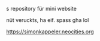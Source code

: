 s repository für mini website                                                  

nüt veruckts, ha eif. spass gha lol                                            

https://simonkappeler.neocities.org

